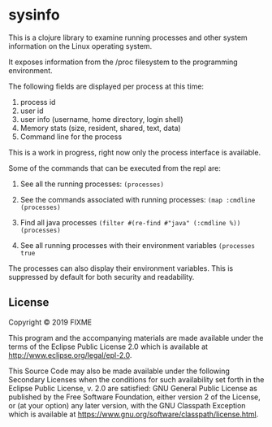 # sysinfo

This is a clojure library to examine running processes and other system information on the Linux operating system.

It exposes information from the /proc filesystem to the programming environment.

The following fields are displayed per process at this time:

1. process id
2. user id
3. user info (username, home directory, login shell)
4. Memory stats (size, resident, shared, text, data)
5. Command line for the process

This is a work in progress, right now only the process interface is available.

Some of the commands that can be executed from the repl are:

1. See all the running processes:
`(processes)`

2. See the commands associated with running processes:
`(map :cmdline (processes)`

3. Find all java processes
`(filter #(re-find #"java" (:cmdline %)) (processes)`

4. See all running processes with their environment variables
`(processes true`

The processes can also display their environment variables. This is suppressed by default for both security and
readability. 


## License

Copyright © 2019 FIXME

This program and the accompanying materials are made available under the
terms of the Eclipse Public License 2.0 which is available at
http://www.eclipse.org/legal/epl-2.0.

This Source Code may also be made available under the following Secondary
Licenses when the conditions for such availability set forth in the Eclipse
Public License, v. 2.0 are satisfied: GNU General Public License as published by
the Free Software Foundation, either version 2 of the License, or (at your
option) any later version, with the GNU Classpath Exception which is available
at https://www.gnu.org/software/classpath/license.html.
